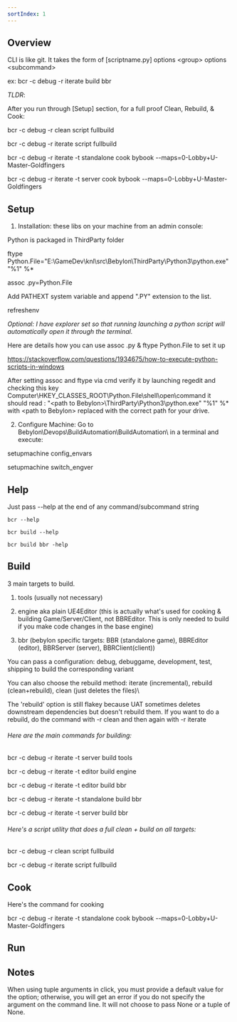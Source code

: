 ```yaml
---
sortIndex: 1
---
```


## Overview

CLI is like git. It takes the form of \[scriptname.py\] options &lt;group&gt; options &lt;subcommand&gt;

ex: bcr -c debug -r iterate build bbr

*TLDR*:

After you run through \[Setup\] section, for a full proof Clean, Rebuild, & Cook:

bcr -c debug -r clean script fullbuild

bcr -c debug -r iterate script fullbuild

bcr -c debug -r iterate -t standalone cook bybook --maps=0-Lobby+U-Master-Goldfingers

bcr -c debug -r iterate -t server cook bybook --maps=0-Lobby+U-Master-Goldfingers


## Setup

1. Installation: these libs on your machine from an admin console:

Python is packaged in ThirdParty folder

ftype Python.File="E:\\GameDev\\knl\\src\\Bebylon\\ThirdParty\\Python3\\python.exe" "%1" %\*

assoc .py=Python.File

Add PATHEXT system variable and append ".PY" extension to the list.

refreshenv

*Optional: I have explorer set so that running launching a python script will automatically open it through the terminal.*



Here are details how you can use assoc .py & ftype Python.File to set it up

<https://stackoverflow.com/questions/1934675/how-to-execute-python-scripts-in-windows>

After setting assoc and ftype via cmd verify it by launching regedit and checking this key 
Computer\\HKEY_CLASSES_ROOT\\Python.File\\shell\\open\\command 
it should read : 
"&lt;path to Bebylon&gt;\\ThirdParty\\Python3\\python.exe" "%1" %\* 
with &lt;path to Bebylon&gt; replaced with the correct path for your drive.



2. Configure Machine: Go to Bebylon\\Devops\\BuildAutomation\\BuildAutomation\\ in a terminal and execute:

setupmachine config_envars

setupmachine switch_engver



## Help

Just pass --help at the end of any command/subcommand string

``` 
bcr --help

bcr build --help

bcr build bbr -help
```



## Build

3 main targets to build.

1. tools (usually not necessary)

2. engine aka plain UE4Editor (this is actually what's used for cooking & building Game/Server/Client, not BBREditor. This is only needed to build if you make code changes in the base engine)

3. bbr (bebylon specific targets: BBR (standalone game), BBREditor (editor), BBRServer (server), BBRClient(client))

You can pass a configuration: debug, debuggame, development, test, shipping to build the corresponding variant

You can also choose the rebuild method: iterate (incremental), rebuild (clean+rebuild), clean (just deletes the files)\

The 'rebuild' option is still flakey because UAT sometimes deletes downstream dependencies but doesn't rebuild them. If you want to do a rebuild, do the command with -r clean and then again with -r iterate



###### Here are the main commands for building:

bcr -c debug -r iterate -t server build tools

bcr -c debug -r iterate -t editor build engine

bcr -c debug -r iterate -t editor build bbr

bcr -c debug -r iterate -t standalone build bbr

bcr -c debug -r iterate -t server build bbr



###### Here's a script utility that does a full clean + build on all targets:

bcr -c debug -r clean script fullbuild

bcr -c debug -r iterate script fullbuild




## Cook

Here's the command for cooking

bcr -c debug -r iterate -t standalone cook bybook --maps=0-Lobby+U-Master-Goldfingers



## Run



## Notes

When using tuple arguments in click, you must provide a default value for the option; otherwise, you will get an error if you do not specify the argument on the command line. It will not choose to pass None or a tuple of None.
